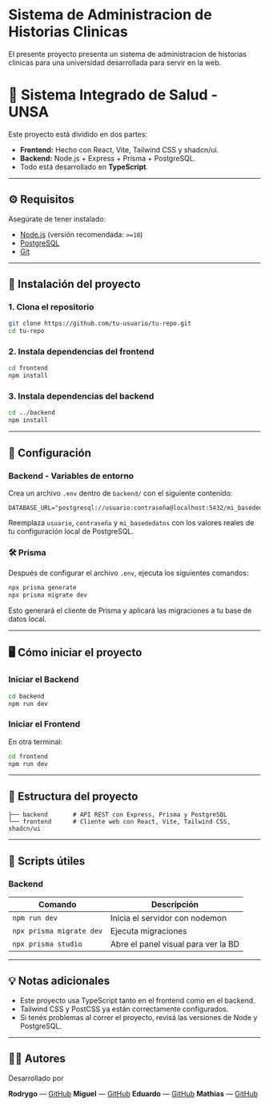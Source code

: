 
# Sistema de Administracion de Historias Clinicas 

El presente proyecto presenta un sistema de administracion de historias clinicas para una universidad desarrollada para servir en la web.

# 🏥 Sistema Integrado de Salud - UNSA

Este proyecto está dividido en dos partes:
- **Frontend:** Hecho con React, Vite, Tailwind CSS y shadcn/ui.
- **Backend:** Node.js + Express + Prisma + PostgreSQL.
- Todo está desarrollado en **TypeScript**.

---

## ⚙️ Requisitos

Asegúrate de tener instalado:
- [Node.js](https://nodejs.org/) (versión recomendada: `>=18`)
- [PostgreSQL](https://www.postgresql.org/download/)
- [Git](https://git-scm.com/)

---

## 🚀 Instalación del proyecto

### 1. Clona el repositorio
```bash
git clone https://github.com/tu-usuario/tu-repo.git
cd tu-repo
```

### 2. Instala dependencias del frontend
```bash
cd frontend
npm install
```

### 3. Instala dependencias del backend
```bash
cd ../backend
npm install
```

---

## 🧪 Configuración

### Backend - Variables de entorno

Crea un archivo `.env` dentro de `backend/` con el siguiente contenido:

```env
DATABASE_URL="postgresql://usuario:contraseña@localhost:5432/mi_basededatos"
```

Reemplaza `usuario`, `contraseña` y `mi_basededatos` con los valores reales de tu configuración local de PostgreSQL.

### 🛠️ Prisma

Después de configurar el archivo `.env`, ejecuta los siguientes comandos:

```bash
npx prisma generate
npx prisma migrate dev
```

Esto generará el cliente de Prisma y aplicará las migraciones a tu base de datos local.

---

## 🖥️ Cómo iniciar el proyecto

### Iniciar el Backend
```bash
cd backend
npm run dev
```

### Iniciar el Frontend
En otra terminal:
```bash
cd frontend
npm run dev
```

---

## 📂 Estructura del proyecto

```
├── backend       # API REST con Express, Prisma y PostgreSQL
└── frontend      # Cliente web con React, Vite, Tailwind CSS, shadcn/ui
```

---

## 🧾 Scripts útiles

### Backend

| Comando | Descripción |
|---------|-------------|
| `npm run dev` | Inicia el servidor con nodemon |
| `npx prisma migrate dev` | Ejecuta migraciones |
| `npx prisma studio` | Abre el panel visual para ver la BD |

---

## 💡 Notas adicionales

- Este proyecto usa TypeScript tanto en el frontend como en el backend.
- Tailwind CSS y PostCSS ya están correctamente configurados.
- Si tenés problemas al correr el proyecto, revisá las versiones de Node y PostgreSQL.

---

## 🧑‍💻 Autores

Desarrollado por 

**Rodrygo** — [GitHub](https://github.com/rodry/faltaeditar/waaaaaaaaa)
**Miguel** — [GitHub](https://github.com/rodry/faltaeditar/waaaaaaaaa)
**Eduardo** — [GitHub](https://github.com/rodry/faltaeditar/waaaaaaaaa)
**Mathias** — [GitHub](https://github.com/rodry/faltaeditar/waaaaaaaaa)
